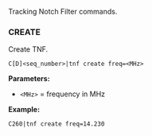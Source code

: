 Tracking Notch Filter commands.

### CREATE

Create TNF.

```
C[D]<seq_number>|tnf create freq=<MHz>
```

**Parameters:**
- `<MHz>` = frequency in MHz

**Example:**
```
C260|tnf create freq=14.230
```
